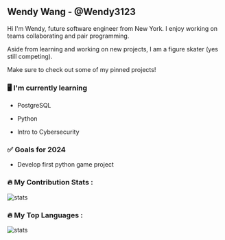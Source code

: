 ## Wendy Wang - @Wendy3123
Hi I'm Wendy, future software engineer from New York. I enjoy working on teams collaborating and pair programming. 

Aside from learning and working on new projects, I am a figure skater (yes still competing).

Make sure to check out some of my pinned projects!
### 🖥 I'm currently learning
- PostgreSQL
* Python
+ Intro to Cybersecurity
### ✅ Goals for 2024
- Develop first python game project

### :fire: My Contribution Stats : 
<img src='https://github-readme-streak-stats.herokuapp.com/?user=Wendy3123' alt='stats'/>

### :fire: My Top Languages : 
<img src='https://github-readme-stats.vercel.app/api/top-langs/?username=Wendy3123' alt='stats'/>


<!--
**Wendy3123/Wendy3123** is a ✨ _special_ ✨ repository because its `README.md` (this file) appears on your GitHub profile.

Here are some ideas to get you started:

- 🔭 I’m currently working on ...
- 🌱 I’m currently learning SQL with pgAdmin and SQL shell
- 👯 I’m looking to collaborate on ...
- 🤔 I’m looking for help with ...
- 💬 Ask me about ...
- 📫 How to reach me: ...
- 😄 Pronouns: ...
- ⚡ Fun fact: ...
-->
